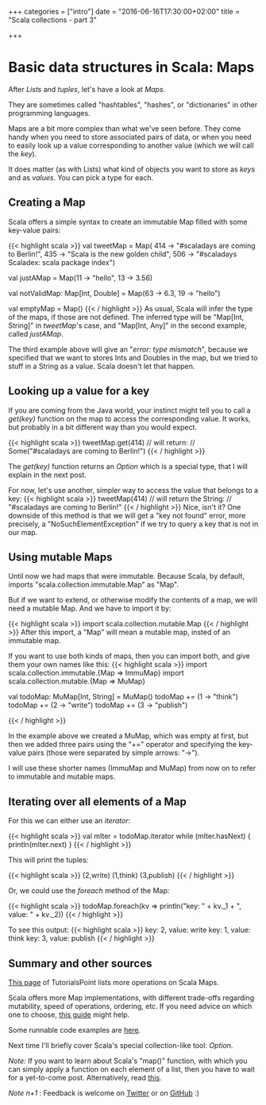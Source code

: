 +++
categories = ["intro"]
date = "2016-06-16T17:30:00+02:00"
title = "Scala collections - part 3"

+++

# Basic data structures in Scala: Maps

After _Lists_ and _tuples_, let's have a look at _Maps_. 

They are sometimes called "hashtables", "hashes", or "dictionaries" in other programming languages.

Maps are a bit more complex than what we've seen before. They come handy 
when you need to store associated pairs of data, or when 
you need to easily look up a value corresponding to another value (which we will call the _key_).

It does matter (as with Lists) what kind of objects you want to store as _keys_ and as _values_.
You can pick a type for each.


## Creating a Map

Scala offers a simple syntax to create an immutable Map filled with some key-value pairs:

{{< highlight scala >}}
val tweetMap = Map(
      414 -> "#scaladays are coming to Berlin!",
      435 -> "Scala is the new golden child", 
      506 -> "#scaladays Scaladex: scala package index")
    
val justAMap = Map(11 -> "hello", 13 -> 3.56)

val notValidMap: Map[Int, Double] = Map(63 -> 6.3, 19 -> "hello")

val emptyMap = Map()
{{< / highlight >}}
As usual, Scala will infer the type of the maps, if those are not defined. The inferred type
will be "Map[Int, String]" in _tweetMap_'s case, 
and "Map[Int, Any]" in the second example, called _justAMap_.

The third example above will give an "_error: type mismatch_", 
because we specified that we want to stores Ints
and Doubles in the map, but we tried to stuff in a String as a value.
Scala doesn't let that happen.

## Looking up a value for a key

If you are coming from the Java world, your instinct might tell you to call a _get(key)_ function
on the map to access the corresponding value. It works, but probably in a bit different way than 
you would expect.

{{< highlight scala >}}
tweetMap.get(414)
// will return:
// Some("#scaladays are coming to Berlin!")
{{< / highlight >}}

The _get(key)_ function returns an _Option_ which is a special type, that I will explain in 
the next post.

For now, let's use another, simpler way to access the value that belongs to a key:
{{< highlight scala >}}
tweetMap(414)
// will return the String:
// "#scaladays are coming to Berlin!"
{{< / highlight >}}
Nice, isn't it? One downside of this method is that we will get a "key not found" error,
more precisely, a "NoSuchElementException" if we try to query a key that is not in our map.

## Using mutable Maps

Until now we had maps that were immutable. Because Scala, by default, imports
"scala.collection.immutable.Map" as "Map".

But if we want to extend, or otherwise modify the contents of a map, we will need a mutable Map.
And we have to import it by:

{{< highlight scala >}}
import scala.collection.mutable.Map
{{< / highlight >}}
After this import, a "Map" will mean a mutable map, insted of an immutable map.
 
If you want to use both kinds of maps, then you can import both, and give them your own names like this:
{{< highlight scala >}}
import scala.collection.immutable.{Map => ImmuMap}
import scala.collection.mutable.{Map => MuMap}
 
val todoMap: MuMap[Int, String] = MuMap()
todoMap += (1 -> "think")
todoMap += (2 -> "write")
todoMap += (3 -> "publish")

{{< / highlight >}}

In the example above we created a MuMap, which was empty at first, but then we added three pairs
using the "+=" operator and specifying the key-value pairs (those were separated by simple arrows: "->").

I will use these shorter names (ImmuMap and MuMap) from now on to refer to immutable and mutable maps.


## Iterating over all elements of a Map

For this we can either use an _iterator_:

{{< highlight scala >}}
val mIter = todoMap.iterator
while (mIter.hasNext) { println(mIter.next) }
{{< / highlight >}}

This will print the tuples:

{{< highlight scala >}}
(2,write)
(1,think)
(3,publish)
{{< / highlight >}}

Or, we could use the _foreach_ method of the Map:

{{< highlight scala >}}
todoMap.foreach(kv => println("key: " + kv._1 + ", value: " + kv._2))
{{< / highlight >}}

To see this output:
{{< highlight scala >}}
key: 2, value: write
key: 1, value: think
key: 3, value: publish
{{< / highlight >}}


## Summary and other sources

[This page](http://www.tutorialspoint.com/scala/scala_maps.htm) of TutorialsPoint lists more operations on Scala Maps.

Scala offers more Map implementations, with different trade-offs regarding mutability, speed of operations, ordering, etc. 
If you need advice on which one to choose, 
[this guide](http://alvinalexander.com/scala/how-to-choose-map-implementation-class-sorted-scala-cookbook)
might help.

Some runnable code examples are [here](https://github.com/ador/scala-examples/tree/master/05_maps).

Next time I'll briefly cover Scala's special collection-like tool: _Option_.

_Note:_ If you want to learn about Scala's "map()" function, with which you can simply apply a 
function on each element of a list, then you have to wait for a yet-to-come post. Alternatively,
read [this](http://www.brunton-spall.co.uk/post/2011/12/02/map-map-and-flatmap-in-scala/).


_Note n+1_ : Feedback is welcome on [Twitter](https://twitter.com/adorster) 
or on [GitHub](https://github.com/hands-on-scala/hands-on-scala.github.io/issues/2) :)
